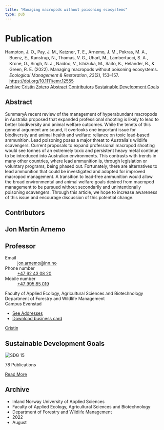 ```yaml
---
title: "Managing macropods without poisoning ecosystems"
type: pub
---
```

<h1>Publication</h1>
<article id="csl-bib-container-ZAWZ2XFV" class="csl-bib-container">
  <div class="csl-bib-body" style="line-height: 1.35; padding-left: 1em; text-indent:-1em;">
  <div class="csl-entry">Hampton, J. O., Pay, J. M., Katzner, T. E., Arnemo, J. M., Pokras, M. A., Buenz, E., Kanstrup, N., Thomas, V. G., Uhart, M., Lambertucci, S. A., Krone, O., Singh, N. J., Naidoo, V., Ishizuka, M., Saito, K., Helander, B., &amp; Green, R. E. (2022). Managing macropods without poisoning ecosystems. <i>Ecological Management &amp; Restoration</i>, <i>23</i>(2), 153&#x2013;157. <a href="https://doi.org/10.1111/emr.12555">https://doi.org/10.1111/emr.12555</a></div>
</div>
  <div class="csl-bib-buttons">
    <a href="#taxonomy-article-ZAWZ2XFV" class="csl-bib-button">Archive</a>
    <a href="https://app.cristin.no/results/show.jsf?id=2042388" alt="Cristin URL" class="csl-bib-button">Cristin</a>
    <a href="http://zotero.org/groups/5022929/items/ZAWZ2XFV" alt="Zotero URL" class="csl-bib-button">Zotero</a>
    <a href="#abstract-article-ZAWZ2XFV" class="csl-bib-button">Abstract</a>
    <a href="#contributors-article-ZAWZ2XFV" class="csl-bib-button">Contributors</a>
    <a href="#sdg-article-ZAWZ2XFV" class="csl-bib-button">Sustainable Development Goals</a>
  </div>
  <div id="csl-bib-meta-container-ZAWZ2XFV"></div>
</article>
<div id="csl-bib-meta-ZAWZ2XFV" class="csl-bib-meta">
  <article id="abstract-article-ZAWZ2XFV" class="abstract-article">
    <h1>Abstract</h1>
    SummaryA recent review of the management of hyperabundant macropods in Australia proposed that expanded professional shooting is likely to lead to better biodiversity and animal welfare outcomes. While the tenets of this general argument are sound, it overlooks one important issue for biodiversity and animal health and welfare: reliance on toxic lead‐based ammunition. Lead poisoning poses a major threat to Australia's wildlife scavengers. Current proposals to expand professional macropod shooting would see tonnes of an extremely toxic and persistent heavy metal continue to be introduced into Australian environments. This contrasts with trends in many other countries, where lead ammunition is, through legislation or voluntary programs, being phased out. Fortunately, there are alternatives to lead ammunition that could be investigated and adopted for improved macropod management. A transition to lead‐free ammunition would allow the broad environmental and animal welfare goals desired from macropod management to be pursued without secondarily and unintentionally poisoning scavengers. Through this article, we hope to increase awareness of this issue and encourage discussion of this potential change.
  </article>
  <article id="contributors-article-ZAWZ2XFV" class="contributors-article">
    <h1>Contributors</h1>
    <div class="personas">
<div class="vrtx-hinn-person-card">
<div class="photo">
<i class="lar la-user-circle missing-person"></i>
</div>
<div class="info">
<hgroup><h1>Jon Martin Arnemo</h1>
<h2>Professor</h2>
</hgroup><dl>
<dt>Email</dt>
<dd>
<a href="mailto:jon.arnemo@inn.no">jon.arnemo@inn.no</a>
</dd>
<dt>Phone number</dt>
<dd><a href="tel:+4762430820">
+47 62 43 08 20
</a></dd>
<dt>Mobile number</dt>
<dd><a href="tel:+4799585019">
+47 995 85 019
</a></dd>
</dl>
<p>
Faculty of Applied Ecology, Agricultural Sciences and Biotechnology<br>
Department of Forestry and Wildlife Management<br>
Campus Evenstad
</p>
<ul class="vrtx-hinn-links">
<li><a href="https://www.inn.no/english/find-an-employee/jon-arnemo.html#vrtx-hinn-addresses">See Addresses</a></li>
<li><a href="https://www.inn.no/english/find-an-employee/jon-arnemo.html?vrtx=vcf">Download business card</a></li>
</ul>
</div>
</div>
<a href="https://app.cristin.no/persons/show.jsf?id=328246" alt="Cristin URL" class="personas-cristin">Cristin</a>
</div>
  </article>
  <article id="sdg-article-ZAWZ2XFV" class="sdg-article">
    <h1>Sustainable Development Goals</h1>
    <div class="sdg-container"><div id="sdg15" class="sdg">
<img src="{{< params subfolder >}}images/sdg/sdg15_en.png" class="image" alt="SDG 15">
<div class="sdg-overlay">
<p class="sdg-publication-count"><span>78</span> Publications</p>
<p><a href="https://sdgs.un.org/goals/goal15" class="sdg-read-more">Read More</a></p>
</div>
</div></div>
  </article>
  <article id="taxonomy-article-ZAWZ2XFV" class="taxonomy-article">
    <h1>Archive</h1>
    <ul>
      <li>Inland Norway University of Applied Sciences</li>
      <li>Faculty of Applied Ecology, Agricultural Sciences and Biotechnology</li>
      <li>Department of Forestry and Wildlife Management</li>
      <li>2022</li>
      <li>August</li>
    </ul>
  </article>
</div>

